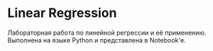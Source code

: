# Linear Regression
Лабораторная работа по линейной регрессии и её применению. Выполнена на языке Python и представлена в Notebook'е.
